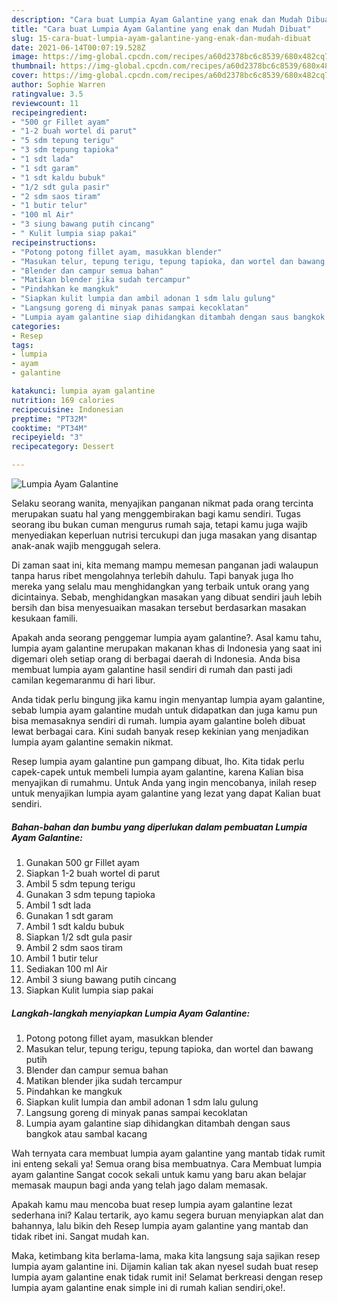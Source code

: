 ```yaml
---
description: "Cara buat Lumpia Ayam Galantine yang enak dan Mudah Dibuat"
title: "Cara buat Lumpia Ayam Galantine yang enak dan Mudah Dibuat"
slug: 15-cara-buat-lumpia-ayam-galantine-yang-enak-dan-mudah-dibuat
date: 2021-06-14T00:07:19.528Z
image: https://img-global.cpcdn.com/recipes/a60d2378bc6c8539/680x482cq70/lumpia-ayam-galantine-foto-resep-utama.jpg
thumbnail: https://img-global.cpcdn.com/recipes/a60d2378bc6c8539/680x482cq70/lumpia-ayam-galantine-foto-resep-utama.jpg
cover: https://img-global.cpcdn.com/recipes/a60d2378bc6c8539/680x482cq70/lumpia-ayam-galantine-foto-resep-utama.jpg
author: Sophie Warren
ratingvalue: 3.5
reviewcount: 11
recipeingredient:
- "500 gr Fillet ayam"
- "1-2 buah wortel di parut"
- "5 sdm tepung terigu"
- "3 sdm tepung tapioka"
- "1 sdt lada"
- "1 sdt garam"
- "1 sdt kaldu bubuk"
- "1/2 sdt gula pasir"
- "2 sdm saos tiram"
- "1 butir telur"
- "100 ml Air"
- "3 siung bawang putih cincang"
- " Kulit lumpia siap pakai"
recipeinstructions:
- "Potong potong fillet ayam, masukkan blender"
- "Masukan telur, tepung terigu, tepung tapioka, dan wortel dan bawang putih"
- "Blender dan campur semua bahan"
- "Matikan blender jika sudah tercampur"
- "Pindahkan ke mangkuk"
- "Siapkan kulit lumpia dan ambil adonan 1 sdm lalu gulung"
- "Langsung goreng di minyak panas sampai kecoklatan"
- "Lumpia ayam galantine siap dihidangkan ditambah dengan saus bangkok atau sambal kacang"
categories:
- Resep
tags:
- lumpia
- ayam
- galantine

katakunci: lumpia ayam galantine 
nutrition: 169 calories
recipecuisine: Indonesian
preptime: "PT32M"
cooktime: "PT34M"
recipeyield: "3"
recipecategory: Dessert

---
```



![Lumpia Ayam Galantine](https://img-global.cpcdn.com/recipes/a60d2378bc6c8539/680x482cq70/lumpia-ayam-galantine-foto-resep-utama.jpg)

Selaku seorang wanita, menyajikan panganan nikmat pada orang tercinta merupakan suatu hal yang menggembirakan bagi kamu sendiri. Tugas seorang ibu bukan cuman mengurus rumah saja, tetapi kamu juga wajib menyediakan keperluan nutrisi tercukupi dan juga masakan yang disantap anak-anak wajib menggugah selera.

Di zaman  saat ini, kita memang mampu memesan panganan jadi walaupun tanpa harus ribet mengolahnya terlebih dahulu. Tapi banyak juga lho mereka yang selalu mau menghidangkan yang terbaik untuk orang yang dicintainya. Sebab, menghidangkan masakan yang dibuat sendiri jauh lebih bersih dan bisa menyesuaikan masakan tersebut berdasarkan masakan kesukaan famili. 



Apakah anda seorang penggemar lumpia ayam galantine?. Asal kamu tahu, lumpia ayam galantine merupakan makanan khas di Indonesia yang saat ini digemari oleh setiap orang di berbagai daerah di Indonesia. Anda bisa membuat lumpia ayam galantine hasil sendiri di rumah dan pasti jadi camilan kegemaranmu di hari libur.

Anda tidak perlu bingung jika kamu ingin menyantap lumpia ayam galantine, sebab lumpia ayam galantine mudah untuk didapatkan dan juga kamu pun bisa memasaknya sendiri di rumah. lumpia ayam galantine boleh dibuat lewat berbagai cara. Kini sudah banyak resep kekinian yang menjadikan lumpia ayam galantine semakin nikmat.

Resep lumpia ayam galantine pun gampang dibuat, lho. Kita tidak perlu capek-capek untuk membeli lumpia ayam galantine, karena Kalian bisa menyajikan di rumahmu. Untuk Anda yang ingin mencobanya, inilah resep untuk menyajikan lumpia ayam galantine yang lezat yang dapat Kalian buat sendiri.

<!--inarticleads1-->

##### Bahan-bahan dan bumbu yang diperlukan dalam pembuatan Lumpia Ayam Galantine:

1. Gunakan 500 gr Fillet ayam
1. Siapkan 1-2 buah wortel di parut
1. Ambil 5 sdm tepung terigu
1. Gunakan 3 sdm tepung tapioka
1. Ambil 1 sdt lada
1. Gunakan 1 sdt garam
1. Ambil 1 sdt kaldu bubuk
1. Siapkan 1/2 sdt gula pasir
1. Ambil 2 sdm saos tiram
1. Ambil 1 butir telur
1. Sediakan 100 ml Air
1. Ambil 3 siung bawang putih cincang
1. Siapkan  Kulit lumpia siap pakai




<!--inarticleads2-->

##### Langkah-langkah menyiapkan Lumpia Ayam Galantine:

1. Potong potong fillet ayam, masukkan blender
1. Masukan telur, tepung terigu, tepung tapioka, dan wortel dan bawang putih
1. Blender dan campur semua bahan
1. Matikan blender jika sudah tercampur
1. Pindahkan ke mangkuk
1. Siapkan kulit lumpia dan ambil adonan 1 sdm lalu gulung
1. Langsung goreng di minyak panas sampai kecoklatan
1. Lumpia ayam galantine siap dihidangkan ditambah dengan saus bangkok atau sambal kacang




Wah ternyata cara membuat lumpia ayam galantine yang mantab tidak rumit ini enteng sekali ya! Semua orang bisa membuatnya. Cara Membuat lumpia ayam galantine Sangat cocok sekali untuk kamu yang baru akan belajar memasak maupun bagi anda yang telah jago dalam memasak.

Apakah kamu mau mencoba buat resep lumpia ayam galantine lezat sederhana ini? Kalau tertarik, ayo kamu segera buruan menyiapkan alat dan bahannya, lalu bikin deh Resep lumpia ayam galantine yang mantab dan tidak ribet ini. Sangat mudah kan. 

Maka, ketimbang kita berlama-lama, maka kita langsung saja sajikan resep lumpia ayam galantine ini. Dijamin kalian tak akan nyesel sudah buat resep lumpia ayam galantine enak tidak rumit ini! Selamat berkreasi dengan resep lumpia ayam galantine enak simple ini di rumah kalian sendiri,oke!.

